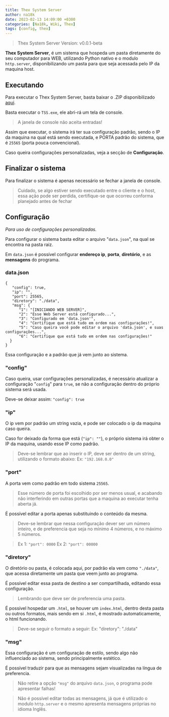 ```yaml
---
title: Thex System Server
author: na18k
date: 2023-02-13 14:09:00 +0300
categories: [Na18k, Wiki, Thex]
tags: [config, thex]
---
```


> Thex System Server
> Version: v0.0.1-beta

**Thex System Server**, é um sistema que hospeda um pasta diretamente do seu computador para WEB, utilizando Python nativo e o modulo `http.server`, disponibilizando um pasta para que seja acessada pelo IP da maquina host.

## Executando
Para executar o Thex System Server, basta baixar o .ZIP disponibilizado [aqui](https://github.com/Thex1223/ThexSystemServer/raw/main/Thex_System_Server_TSS.zip).

Basta executar o `TSS.exe`, ele abri-rá um tela de console.

> A janela de console não aceita entradas!

Assim que executar, o sistema irá ter sua configuração padrão, sendo o IP da maquina na qual está sendo executada, e PORTA padrão do sistema, que é `25565` (porta pouca convencional).

Caso queira configurações personalizadas, veja a secção de **Configuração**.

## Finalizar o sistema
Para finalizar o sistema é apenas necessário se fechar a janela de console.
> Cuidado, se algo estiver sendo executado entre o cliente e o host, essa ação pode ser perdida, certifique-se que ocorreu conforma planejado antes de fechar

## Configuração 
*Para uso de configurações personalizadas.*

Para configurar o sistema basta editar o arquivo "`data.json`", na qual se encontra na pasta raiz.

Em `data.json` é possível configurar **endereço ip**, **porta**, **diretório**, e as **mensagens** do programa.

### data.json
    {  
       "config": true,  
       "ip": "",  
       "port": 25565,  
       "diretory": "./data",  
       "msg": {  
          "1": "[INICIANDO WEB SERVER]",  
          "2": "Esse Web Server está configurado...",  
          "3": "Configurado em 'data.json'",  
          "4": "Certifique que está tudo em ordem nas configurações!",  
          "5": "Caso queira você pode editar o arquivo 'data.json', e suas configurações...",  
          "6": "Certifique que está tudo em ordem nas configurações!"  
      }  
    }

Essa configuração e a padrão que já vem junto ao sistema.

### "config"
Caso queira, usar configurações personalizadas, é necessário atualizar a configuração "`config`" para `true`, se não a configuração dentro do próprio sistema será usada.

Deve-se deixar assim: `"config": true`

### "ip"

O ip vem por padrão um string vazia, e pode ser colocado o ip da maquina caso queira.

Caso for deixado da forma que está (`"ip": ""`), o próprio sistema irá obter o IP da maquina, usando esse IP como padrão.

> Deve-se lembrar que ao inserir o IP, deve ser dentro de um string, utilizando o formato abaixo:
> Ex: `"192.168.0.0"`

### "port"

A porta vem como padrão em todo sistema `25565`.
> Esse número de porta foi escolhido por ser menos usual, e acabando não interferindo em outras portas que a maquina ao executar tenha aberta já.

É possível editar a porta apenas substituindo o conteúdo da mesma.

> Deve-se lembrar que nessa configuração dever ser um número inteiro, e de preferencia que seja no mínimo 4 números, e no máximo 5 números.

> Ex 1: `"port": 0000`
> Ex 2: `"port": 00000`


### "diretory"
O diretório ou pasta, é colocada aqui, por padrão ela vem como `"./data"`, que acessa diretamente um pasta que veem junto ao programa.

É possível editar essa pasta de destino a ser compartilhada, editando essa configuração.

> Lembrando que deve ser de preferencia uma pasta.

É possível hospedar um `.html`, se houver um `index.html`, dentro desta pasta ou outros formatos, mais sendo em si `.html`, é mostrado automaticamente, o html funcionando.

> Deve-se seguir o formato a seguir:
> Ex: "diretory": "./data"

### "msg"
Essa configuração é um configuração de estilo, sendo algo não influenciado ao sistema, sendo principalmente estético.

É possível traduzir para que as mensagens sejam visualizadas na língua de preferencia.

> Não retire a opção `"msg"` do arquivo `data.json`, o programa pode apresentar falhas!

> Não é possível editar todas as mensagens, já que é utilizado o modulo `http.server` e o mesmo apresenta mensagens próprias no idioma Inglês.
